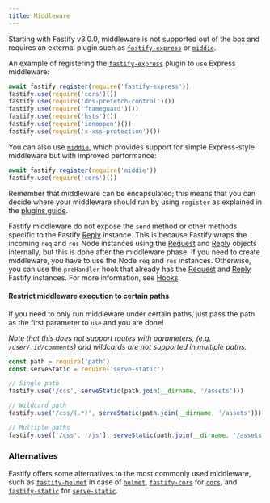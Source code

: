 ```yaml
---
title: Middleware
---
```


Starting with Fastify v3.0.0, middleware is not supported out of the box and requires an external plugin such as [`fastify-express`](https://github.com/fastify/fastify-express) or [`middie`](https://github.com/fastify/middie).


An example of registering the [`fastify-express`](https://github.com/fastify/fastify-express) plugin to `use` Express middleware:

```js
await fastify.register(require('fastify-express'))
fastify.use(require('cors')())
fastify.use(require('dns-prefetch-control')())
fastify.use(require('frameguard')())
fastify.use(require('hsts')())
fastify.use(require('ienoopen')())
fastify.use(require('x-xss-protection')())
```

You can also use [`middie`](https://github.com/fastify/middie), which provides support for simple Express-style middleware but with improved performance:

```js
await fastify.register(require('middie'))
fastify.use(require('cors')())
```

Remember that middleware can be encapsulated; this means that you can decide where your middleware should run by using `register` as explained in the [plugins guide](../Guides/Plugins-Guide.md).

Fastify middleware do not expose the `send` method or other methods specific to the Fastify [Reply](./Reply.md#reply) instance. This is because Fastify wraps the incoming `req` and `res` Node instances using the [Request](./Request.md#request) and [Reply](./Reply.md#reply) objects internally, but this is done after the middleware phase. If you need to create middleware, you have to use the Node `req` and `res` instances. Otherwise, you can use the `preHandler` hook that already has the [Request](./Request.md#request) and [Reply](./Reply.md#reply) Fastify instances. For more information, see [Hooks](./Hooks.md#hooks).

#### Restrict middleware execution to certain paths
<a id="restrict-usage"></a>

If you need to only run middleware under certain paths, just pass the path as the first parameter to `use` and you are done!

*Note that this does not support routes with parameters, (e.g. `/user/:id/comments`) and wildcards are not supported in multiple paths.*

```js
const path = require('path')
const serveStatic = require('serve-static')

// Single path
fastify.use('/css', serveStatic(path.join(__dirname, '/assets')))

// Wildcard path
fastify.use('/css/(.*)', serveStatic(path.join(__dirname, '/assets')))

// Multiple paths
fastify.use(['/css', '/js'], serveStatic(path.join(__dirname, '/assets')))
```

### Alternatives

Fastify offers some alternatives to the most commonly used middleware, such as [`fastify-helmet`](https://github.com/fastify/fastify-helmet) in case of [`helmet`](https://github.com/helmetjs/helmet), [`fastify-cors`](https://github.com/fastify/fastify-cors) for [`cors`](https://github.com/expressjs/cors), and [`fastify-static`](https://github.com/fastify/fastify-static) for [`serve-static`](https://github.com/expressjs/serve-static).
